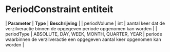 ---
---

# PeriodConstraint entiteit

| **Parameter** | **Type** | **Beschrijving** |
| periodVolume | int | aantal keer dat de verzilveractie binnen de opgegeven periode opgenomen kan worden |
| periodType | ABSOLUTE, DAY, WEEK, MONTH, QUARTER, YEAR | periode waarbinnen de verzilveractie een opgegeven aantal keer opgenomen kan worden |